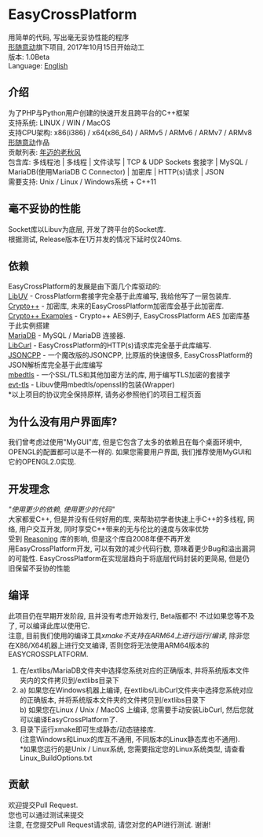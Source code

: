 # EasyCrossPlatform
用简单的代码, 写出毫无妥协性能的程序  
[形随意动](https://github.com/BlueAirTechGroup/)旗下项目, 2017年10月15日开始动工  
版本: 1.0Beta  
Language: [English](README.md)  
## 介绍
为了PHP与Python用户创建的快速开发且跨平台的C++框架  
支持系统: LINUX / WIN / MacOS  
支持CPU架构: x86(i386) / x64(x86_64) / ARMv5 / ARMv6 / ARMv7 / ARMv8  
[形随意动](https://www.xsyds.cn/)作品  
贡献列表: [年迈的老秋风](https://github.com/ToiletCommander)  
包含库: 多线程池 | 多线程 | 文件读写 | TCP & UDP Sockets 套接字 | MySQL / MariaDB(使用MariaDB C Connector) | 加密库 | HTTP(s)请求 | JSON  
需要支持: Unix / Linux / Windows系统 + C++11  
## 毫不妥协的性能
Socket库以Libuv为底层, 开发了跨平台的Socket库.  
根据测试, Release版本在1万并发的情况下延时仅240ms.  
## 依赖
EasyCrossPlatform的发展是由下面几个库驱动的:  
[LibUV](https://github.com/libuv/libuv) - CrossPlatform套接字完全基于此库编写, 我给他写了一层包装库.  
[Crypto++](https://github.com/weidai11/cryptopp) - 加密库, 未来的EasyCrossPlatform加密库会基于此加密库.  
[Crypto++ Examples](https://github.com/sechaser/CryptoPP) - Crypto++ AES例子, EasyCrossPlatform AES 加密库基于此实例搭建  
[MariaDB](https://mariadb.com/downloads/mariadb-tx/connector) - MySQL / MariaDB 连接器.  
[LibCurl](https://curl.haxx.se/) - EasyCrossPlatform的HTTP(s)请求库完全基于此库编写.  
[JSONCPP](https://github.com/henshao/jsoncpp) - 一个魔改版的JSONCPP, 比原版的快速很多, EasyCrossPlatform的JSON解析库完全基于此库编写  
[mbedtls](https://github.com/ARMmbed/mbedtls) - 一个SSL/TLS和其他加密方法的库, 用于编写TLS加密的套接字  
[evt-tls](https://github.com/deleisha/evt-tls) - Libuv使用mbedtls/openssl的包装(Wrapper)  
*以上项目的协议完全保持原样, 请务必参照他们的项目工程页面  
## 为什么没有用户界面库?
我们曾考虑过使用"MyGUI"库, 但是它包含了太多的依赖且在每个桌面环境中, OPENGL的配置都可以是不一样的. 如果您需要用户界面, 我们推荐使用MyGUI和它的OPENGL2.0实现.  
## 开发理念
*"使用更少的依赖, 使用更少的代码"*  
大家都爱C++, 但是并没有任何好用的库, 来帮助初学者快速上手C++的多线程, 网络, 用户交互开发, 同时享受C++带来的无与伦比的速度与效率优势  
受到 [Reasoning](http://reasoning.biz/) 库的影响, 但是这个库自2008年便不再开发  
用EasyCrossPlatform开发, 可以有效的减少代码行数, 意味着更少Bug和溢出漏洞的可能性. EasyCrossPlatform在实现层趋向于将底层代码封装的更简易, 但是仍旧保留不妥协的性能  
## 编译
此项目仍在早期开发阶段, 且并没有考虑开始发行, Beta版都不! 不过如果您等不及了, 可以编译此库以使用它.  
注意, 目前我们使用的编译工具*xmake不支持在ARM64上进行运行/编译*, 除非您在X86/X64机器上进行交叉编译, 否则您将无法使用ARM64版本的EASYCROSSPLATFORM.  
1) 在/extlibs/MariaDB文件夹中选择您系统对应的正确版本, 并将系统版本文件夹内的文件拷贝到/extlibs目录下
2) a) 如果您在Windows机器上编译, 在extlibs/LibCurl文件夹中选择您系统对应的正确版本, 并将系统版本文件夹的文件拷贝到/extlibs目录下  
   b) 如果您在Linux / Unix / MacOS 上编译, 您需要手动安装LibCurl, 然后您就可以编译EasyCrossPlatform了.  
3) 目录下运行xmake即可生成静态/动态链接库.  
(注意Windows和Linux的库互不通用, 不同版本的Linux静态库也不通用).  
*如果您运行的是Unix / Linux系统, 您需要指定您的Linux系统类型, 请查看Linux_BuildOptions.txt  
## 贡献
欢迎提交Pull Request.   
您也可以通过测试来提交   
注意, 在您提交Pull Request请求前, 请您对您的API进行测试. 谢谢!  